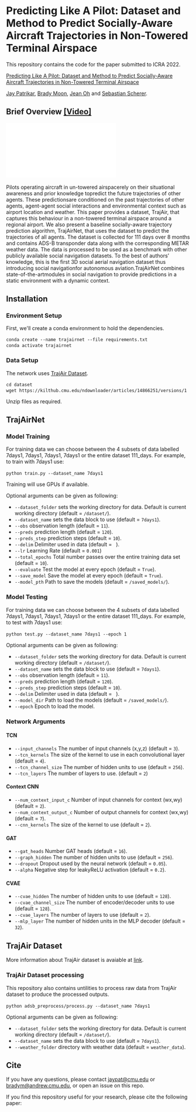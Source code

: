 # Predicting  Like  A  Pilot:  Dataset  and  Method  to  Predict  Socially-Aware Aircraft  Trajectories  in  Non-Towered  Terminal  Airspace

This repository contains the code for the paper submitted to ICRA 2022. 

[Predicting  Like  A  Pilot:  Dataset  and  Method  to  Predict  Socially-Aware Aircraft  Trajectories  in  Non-Towered  Terminal  Airspace]() 

[Jay Patrikar](https://jaypatrikar.me/), [Brady Moon](https://bradymoon.com/), [Jean Oh](https://www.cs.cmu.edu/~./jeanoh/) and [Sebastian Scherer](https://www.ri.cmu.edu/ri-faculty/sebastian-scherer/).


## Brief Overview [[Video]]()

![ha](images/Fig1v4.pdf)

Pilots  operating  aircraft  in  un-towered  airspacerely  on  their  situational  awareness  and  prior  knowledge  topredict the future trajectories of other agents. These predictionsare conditioned on the past trajectories of other agents, agent-agent  social  interactions  and  environmental  context  such  as airport  location  and  weather.  This  paper  provides  a  dataset, TrajAir, that captures this behaviour in a non-towered terminal airspace around a regional airport. We also present a baseline socially-aware trajectory prediction algorithm, TrajAirNet, that uses  the  dataset  to  predict  the  trajectories  of  all  agents.  The dataset  is  collected  for  111  days  over  8  months  and  contains ADS-B transponder data along with the corresponding METAR weather data. The data is processed to be used as a benchmark with  other  publicly  available  social  navigation  datasets.  To the  best  of  authors’  knowledge,  this  is  the  first  3D  social aerial  navigation  dataset  thus  introducing  social  navigationfor  autonomous  aviation.TrajAirNet combines  state-of-the-artmodules  in  social  navigation  to  provide  predictions  in  a  static environment with a dynamic context. 

## Installation

### Environment Setup

First, we'll create a conda environment to hold the dependencies.

```
conda create --name trajairnet --file requirements.txt
conda activate trajairnet
```

### Data Setup

The network uses [TrajAir Dataset](https://theairlab.org/trajair/).

```
cd dataset
wget https://kilthub.cmu.edu/ndownloader/articles/14866251/versions/1
```

Unzip files as required.

## TrajAirNet

###  Model Training

For training data we can choose between the 4 subsets of data labelled 7days1, 7days1, 7days1, 7days1 or the entire dataset 111_days. For example, to train with 7days1 use:  

`python train.py --dataset_name 7days1`

Training will use GPUs if available.

Optional arguments can be given as following:

- `--dataset_folder` sets the working directory for data. Default is current working directory (default = `/dataset/`).  
- `--dataset_name` sets the data block to use (default = `7days1`).
- `--obs` observation length (default = `11`).
- `--preds` prediction length (default = `120`).
- `--preds_step` prediction steps (default = `10`).
- `--delim` Delimiter used in data (default = ` `).
- `--lr` Learning Rate (default = `0.001`)
- `--total_epochs` Total number passes over the entire training data set (default = `10`).
- `--evaluate` Test the model at every epoch (default = `True`).
- `--save_model` Save the model at every epoch (default = `True`).
- `--model_pth` Path to save the models (default = `/saved_models/`).


###  Model Testing

For training data we can choose between the 4 subsets of data labelled 7days1, 7days1, 7days1, 7days1 or the entire dataset 111_days. For example, to test with 7days1 use:  

`python test.py --dataset_name 7days1 --epoch 1`

Optional arguments can be given as following:

- `--dataset_folder` sets the working directory for data. Default is current working directory (default = `/dataset/`).  
- `--dataset_name` sets the data block to use (default = `7days1`).
- `--obs` observation length (default = `11`).
- `--preds` prediction length (default = `120`).
- `--preds_step` prediction steps (default = `10`).
- `--delim` Delimiter used in data (default = ` `).
- `--model_dir` Path to load the models (default = `/saved_models/`).
- `--epoch` Epoch to load the model. 

### Network Arguments
#### TCN 
- `--input_channels` The number of input channels (x,y,z) (default = `3`).
- `--tcn_kernels` The size of the kernel to use in each convolutional layer (default = `4`).
- `--tcn_channel_size` The number of hidden units to use (default = `256`).
- `--tcn_layers` The number of layers to use. (default = `2`)

#### Context CNN 
- `--num_context_input_c` Number of input channels for context (wx,wy) (default = `2`).
- `--num_context_output_c` Number of output channels for context (wx,wy) (default = `7`).
- `--cnn_kernels`  The size of the kernel to use (default = `2`).
#### GAT 
- `--gat_heads` Number GAT heads (default = `16`).
- `--graph_hidden` The number of hidden units to use (default = `256`).
- `--dropout` Dropout used by the neural network (default = `0.05`).
- `--alpha` Negative step for leakyReLU activation (default = `0.2`).
#### CVAE 
- `--cvae_hidden` The number of hidden units to use (default = `128`).
- `--cvae_channel_size` The number of encoder/decoder units to use (default = `128`).
- `--cvae_layers` The number of layers to use (default = `2`).
- `--mlp_layer`  The number of hidden units in the MLP decoder (default = `32`).


## TrajAir Dataset

More information about TrajAir dataset is avaiable at [link](https://theairlab.org/trajair/).

### TrajAir Dataset processing

This repository also contains untilities to process raw data from TrajAir dataset to produce the processed outputs. 

`python adsb_preprocess/process.py --dataset_name 7days1`

Optional arguments can be given as following:

- `--dataset_folder` sets the working directory for data. Default is current working directory (default = `/dataset/`).  
- `--dataset_name` sets the data block to use (default = `7days1`).
- `--weather_folder` directory with weather data (default = `weather_data`).

## Cite
If you have any questions, please contact [jaypat@cmu.edu](mailto:jaypat@cmu.edu) or 
[bradym@andrew.cmu.edu](mailto:bradym@andrew.cmu.edu), or open an issue on this repo. 

If you find this repository useful for your research, please cite the following paper:

```add bib
```

